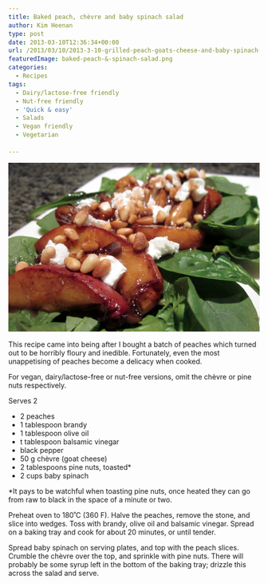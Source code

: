 ```yaml
---
title: Baked peach, chèvre and baby spinach salad
author: Kim Heenan
type: post
date: 2013-03-10T12:36:34+00:00
url: /2013/03/10/2013-3-10-grilled-peach-goats-cheese-and-baby-spinach-salad/
featuredImage: baked-peach-&-spinach-salad.png
categories:
  - Recipes
tags:
  - Dairy/lactose-free friendly
  - Nut-free friendly
  - 'Quick & easy'
  - Salads
  - Vegan friendly
  - Vegetarian

---
```


![](baked-peach-&-spinach-salad.png)

This recipe came into being after I bought a batch of peaches which turned out to be horribly floury and inedible. Fortunately, even the most unappetising of peaches become a delicacy when cooked.

<!--more-->

For vegan, dairy/lactose-free or nut-free versions, omit the chèvre or pine nuts respectively.

Serves 2

  * 2 peaches
  * 1 tablespoon brandy
  * 1 tablespoon olive oil
  * t tablespoon balsamic vinegar
  * black pepper
  * 50 g chèvre (goat cheese)
  * 2 tablespoons pine nuts, toasted*
  * 2 cups baby spinach

*It pays to be watchful when toasting pine nuts, once heated they can go from raw to black in the space of a minute or two.

Preheat oven to 180˚C (360 F). Halve the peaches, remove the stone, and slice into wedges. Toss with brandy, olive oil and balsamic vinegar. Spread on a baking tray and cook for about 20 minutes, or until tender.

Spread baby spinach on serving plates, and top with the peach slices. Crumble the chèvre over the top, and sprinkle with pine nuts. There will probably be some syrup left in the bottom of the baking tray; drizzle this across the salad and serve.


